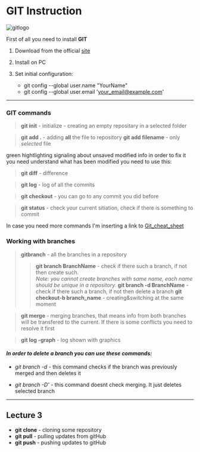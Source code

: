 # GIT Instruction

![gitlogo](git_logo.png)

First of all you need to install **GIT** 

1. Download from the official [site](https://git-scm.com/download/win)

2. Install on PC

3. Set initial configuration: 
   
    * git config --global user.name "YourName"
    * git config --global user.email 'your_email@example.com'

----
### **GIT commands**

> **git init** - initialize - creating an empty repositary in a selected folder 

> **git add .** - adding **all** the file to repository **git add filename** - only *selected* file



green hightlighting signaling about unsaved modified info in order to fix it you need understand what has been modified  you need to use this:

> **git diff** - difference

> **git log** - log of all the commits

> **git checkout** - you can go to any commit you did before

> **git status** - check your current sitiation, check if there is something to commit



In case you need more commands I'm inserting a link to [Git_cheat_sheet](https://education.github.com/git-cheat-sheet-education.pdf)


### Working with branches 

> **gitbranch** - all the branches in a repository
>> **git branch BranchName** - check if there such a branch, if not then create such.   
*Note: you cannot create branches with same name, each name should be unique in a repository.*
>> **git branch -d BranchName** - check if there such a branch, if not then delete a branch 
>> **git checkout-b branch_name** - creating&switching at the same moment

> **git merge** - merging branches, that means info from both branches will be transfered to the current. If there is some conflicts you need to resolve it first

> **git log -graph** - log shown with graphics


#### *In order to delete a branch you can use these commands:*
 + *git branch -d* - this command checks if the branch was previously merged and then deletes it

 + *git branch -D'* - this command doesnt check merging. It just deletes selected branch



-----
## Lecture 3


+ **git clone** - cloning some repository
+ **git pull** - pulling updates from  gitHub
+ **git push** - pushing updates to gitHub